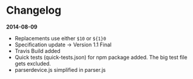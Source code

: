 # Changelog

**2014-08-09**

- Replacements use either `$10` or `${1}0`
- Specification update -> Version 1.1 Final
- Travis Build added
- Quick tests (quick-tests.json) for npm package added.
  The big test file gets excluded.
- parserdevice.js simplified in parser.js
